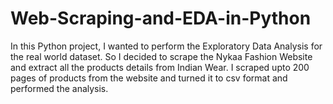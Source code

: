 # Web-Scraping-and-EDA-in-Python

In this Python project, I wanted to perform the Exploratory Data Analysis for the real world dataset. So I decided to scrape the Nykaa Fashion Website and extract all the products details from Indian Wear.
I scraped upto 200 pages of products from the website and turned it to csv format and performed the analysis.

